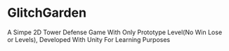 # GlitchGarden
A Simpe 2D Tower Defense Game With Only Prototype Level(No Win Lose or Levels), Developed With Unity For Learning Purposes
